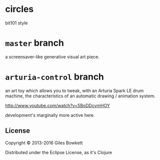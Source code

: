 # circles

bit101 style

# `master` branch

a screensaver-like generative visual art piece.

# `arturia-control` branch

an art toy which allows you to tweak, with an Arturia Spark LE drum machine, the
characteristics of an automatic drawing / animation system.

http://www.youtube.com/watch?v=5BoDDcvmHOY

development's marginally more active here.

## License

Copyright © 2013-2016 Giles Bowkett

Distributed under the Eclipse License, as it's Clojure

